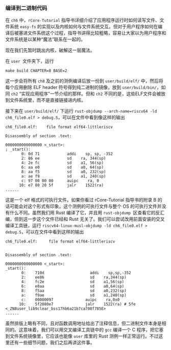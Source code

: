 ### 编译到二进制代码

在 `ch6` 中，`rCore-Tutorial` 指导书详细介绍了应用程序运行时如何读写文件、文件系统 `easy-fs` 的实现以及内核如何与文件系统交互。但对于用户程序如何在编译后被塞进文件系统这个过程，指导书讲得比较粗略，容易让大家以为用户程序和文件系统是以某种“魔法”联系在一起的。

现在我们先暂时跳出内核，破解这一层魔法。

在 `user `文件夹下，运行

```
make build CHAPTER=8 BASE=2
```

这一步会将所有 `ch8` 及之前的测例编译后放一份到 `user/build/elf/` 中，然后将每个应用删除 ELF header 符号得到纯二进制的镜像，放到 `user/build/bin/`，如同 `ch2` “实现应用程序”一节介绍的那样。但和 `ch2` 不同的是，这些ELF文件会被放到文件系统里，而不是直接链接进内核。

接下来在 `user/build/elf/` 下运行 `rust-objdump --arch-name=riscv64 -ld ch6_file0.elf > debug.S`，可以在文件中看到像这样的输出

```asm6502
ch6_file0.elf:    file format elf64-littleriscv

Disassembly of section .text:

0000000000000000 <_start>:
; _start():
       0: 0d 71            addi    sp, sp, -352
       2: 86 ee            sd    ra, 344(sp)
       4: 2e fc            sd    a1, 56(sp)
       6: aa e0            sd    a0, 64(sp)
       8: aa f5            sd    a0, 232(sp)
       a: ae f9            sd    a1, 240(sp)
       c: 97 00 00 00      auipc    ra, 0
      10: e7 80 20 5f      jalr    1522(ra)
......
```

这是一个 elf 格式的可执行文件。如果你看过 rCore-Tutorial 指导书的附录 B 的话可能会对这个形式有印象。这个测例的可执行文件与整个 OS 的可执行文件并没有什么不同。虽然我们用 Rust 编译了它，并且用 `rust-objdump `区查看它的反汇编，但到这一步这个文件已经和 Rust 无关了。我们可以尝试改用前面安装的交叉编译工具链，运行 `riscv64-linux-musl-objdump -ld ch6_file0.elf > debug.S`，可以在文件中看到这样的输出

```asm6502
ch6_file0.elf:     file format elf64-littleriscv


Disassembly of section .text:

0000000000000000 <_start>:
_start():
       0:    710d                    addi    sp,sp,-352
       2:    ee86                    sd    ra,344(sp)
       4:    fc2e                    sd    a1,56(sp)
       6:    e0aa                    sd    a0,64(sp)
       8:    f5aa                    sd    a0,232(sp)
       a:    f9ae                    sd    a1,240(sp)
       c:    00000097              auipc    ra,0x0
      10:    5f2080e7              jalr    1522(ra) # 5fe <_ZN8user_lib9clear_bss17hb6a21b7ca700f785E>
......
```

虽然排版上略有不同，且对函数调用地址给出了注释信息，但二进制文件本身是相同的。这意味着，我们可以用交叉编译工具链中的 `gcc` 编译一个 C 程序，把它塞到文件系统镜像里，它应该也能像 `user` 库里的 Rust 测例一样正常运行。不过这里还有一些细节问题，我们之后再讲这件事。 
